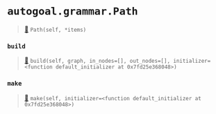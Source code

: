 # `autogoal.grammar.Path`

> [📝](https://github.com/autogal/autogoal/blob/master/autogoal/grammar/_graph.py#L185)
> `Path(self, *items)`

### `build`

> [📝](https://github.com/autogoal/autogoal/blob/master/autogoal/grammar/_graph.py#L191)
> `build(self, graph, in_nodes=[], out_nodes=[], initializer=<function default_initializer at 0x7fd25e368048>)`

### `make`

> [📝](https://github.com/autogoal/autogoal/blob/master/autogoal/grammar/_graph.py#L161)
> `make(self, initializer=<function default_initializer at 0x7fd25e368048>)`

